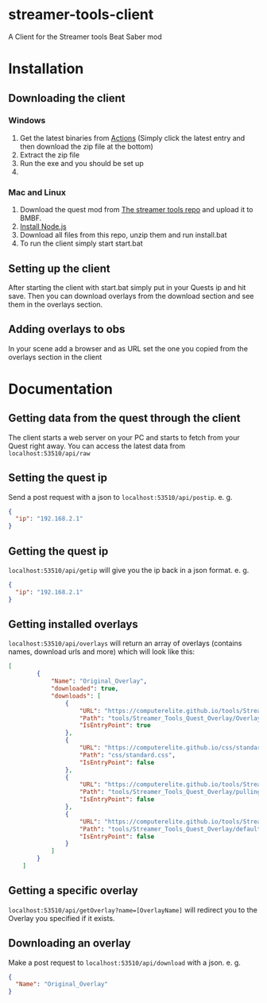 # streamer-tools-client
A Client for the Streamer tools Beat Saber mod

# Installation
## Downloading the client
### Windows
1. Get the latest binaries from [Actions](https://github.com/ComputerElite/streamer-tools-client/actions) (Simply click the latest entry and then download the zip file at the bottom)
2. Extract the zip file
3. Run the exe and you should be set up
4. 
### Mac and Linux
1. Download the quest mod from [The streamer tools repo](https://github.com/EnderdracheLP/streamer-tools/releases/latest) and upload it to BMBF.
2. [Install Node.js](https://nodejs.org/en/download/)
3. Download all files from this repo, unzip them and run install.bat
4. To run the client simply start start.bat

## Setting up the client
After starting the client with start.bat simply put in your Quests ip and hit save.
Then you can download overlays from the download section and see them in the overlays section.

## Adding overlays to obs
In your scene add a browser and as URL set the one you copied from the overlays section in the client

# Documentation
## Getting data from the quest through the client
The client starts a web server on your PC and starts to fetch from your Quest right away. You can access the latest data from `localhost:53510/api/raw`

## Setting the quest ip
Send a post request with a json to `localhost:53510/api/postip`. e. g. 
```json
{
  "ip": "192.168.2.1"
}
```

## Getting the quest ip
`localhost:53510/api/getip` will give you the ip back in a json format. e. g. 
```json
{
  "ip": "192.168.2.1"
}
```

## Getting installed overlays
`localhost:53510/api/overlays` will return an array of overlays (contains names, download urls and more) which will look like this:
```json
[
        {
            "Name": "Original_Overlay",
            "downloaded": true,
            "downloads": [
                {
                    "URL": "https://computerelite.github.io/tools/Streamer_Tools_Quest_Overlay/Overlay1.html",
                    "Path": "tools/Streamer_Tools_Quest_Overlay/Overlay2.html",
                    "IsEntryPoint": true
                },
                {
                    "URL": "https://computerelite.github.io/css/standard.css",
                    "Path": "css/standard.css",
                    "IsEntryPoint": false
                },
                {
                    "URL": "https://computerelite.github.io/tools/Streamer_Tools_Quest_Overlay/pulling.js",
                    "Path": "tools/Streamer_Tools_Quest_Overlay/pulling.js",
                    "IsEntryPoint": false
                },
                {
                    "URL": "https://computerelite.github.io/tools/Streamer_Tools_Quest_Overlay/default.png",
                    "Path": "tools/Streamer_Tools_Quest_Overlay/default.png",
                    "IsEntryPoint": false
                }
            ]
        }
    ]
```

## Getting a specific overlay
`localhost:53510/api/getOverlay?name=[OverlayName]` will redirect you to the Overlay you specified if it exists.

## Downloading an overlay
Make a post request to `localhost:53510/api/download` with a json. e. g.
```json
{
  "Name": "Original_Overlay"
}
```
